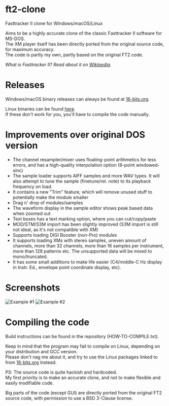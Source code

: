# ft2-clone
Fasttracker II clone for Windows/macOS/Linux

Aims to be a highly accurate clone of the classic Fasttracker II software for MS-DOS. \
The XM player itself has been directly ported from the original source code, for maximum accuracy. \
The code is partly my own, partly based on the original FT2 code.

*What is Fasttracker II? Read about it on [Wikipedia](https://en.wikipedia.org/wiki/FastTracker_2).*

# Releases
Windows/macOS binary releases can always be found at [16-bits.org](https://16-bits.org/ft2.php).

Linux binaries can be found [here](https://repology.org/project/fasttracker2/versions). \
If these don't work for you, you'll have to compile the code manually.

# Improvements over original DOS version
- The channel resampler/mixer uses floating-point arithmetics for less errors, and has a high-quality interpolation option (8-point windowed-sinc)
- The sample loader supports AIFF samples and more WAV types. It will also attempt to tune the sample (finetune/rel. note) to its playback frequency on load.
- It contains a new "Trim" feature, which will remove unused stuff to potentially make the module smaller
- Drag n' drop of modules/samples
- The waveform display in the sample editor shows peak based data when zoomed out
- Text boxes has a text marking option, where you can cut/copy/paste
- MOD/STM/S3M import has been slightly improved (S3M import is still not ideal, as it's not compatible with XM)
- Supports loading DIGI Booster (non-Pro) modules
- It supports loading XMs with stereo samples, uneven amount of channels, more than 32 channels, more than 16 samples per instrument, more than 128 patterns etc. The unsupported data will be mixed to mono/truncated.
- It has some small additions to make life easier (C4/middle-C Hz display in Instr. Ed., envelope point coordinate display, etc).

# Screenshots

![Example #1](https://16-bits.org/ft2-clone-3.png)
![Example #2](https://16-bits.org/ft2-clone-4.png)

# Compiling the code
Build instructions can be found in the repository (HOW-TO-COMPILE.txt).

Keep in mind that the program may fail to compile on Linux, depending on your distribution and GCC version. \
Please don't nag me about it, and try to use the Linux packages linked to from [16-bits.org](https://16-bits.org/ft2.php) instead.

PS: The source code is quite hackish and hardcoded. \
My first priority is to make an accurate clone, and not to make flexible and easily modifiable code.

Big parts of the code (except GUI) are directly ported from the original FT2 source code, with permission to use a BSD 3-Clause license.
